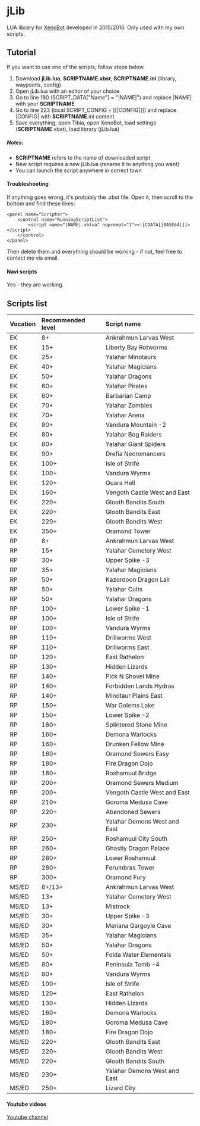 # jLib

LUA library for [XenoBot](http://xenobot.net/) developed in 2015/2016. Only used with my own scripts.

## Tutorial

If you want to use one of the scripts, follow steps below.

1. Download **jLib.lua**, **SCRIPTNAME.xbst**, **SCRIPTNAME.ini** (library, waypoints, config)
2. Open jLib.lua with an editor of your choice
3. Go to line 180 (SCRIPT_DATA["Name"] = "|NAME|") and replace |NAME| with your **SCRIPTNAME**
4. Go to line 223 (local SCRIPT_CONFIG = [[|CONFIG|]]) and replace |CONFIG| with **SCRIPTNAME**.ini content
5. Save everything, open Tibia, open XenoBot, load settings (**SCRIPTNAME**.xbst), load library (jLib.lua)

##### Notes:
* **SCRIPTNAME** refers to the name of downloaded script
* New script requires a new jLib.lua (rename it to anything you want)
* You can launch the script anywhere in correct town

#### Troubleshooting
If anything goes wrong, it's probably the .xbst file. Open it, then scroll to the bottom and find these lines:
```
<panel name="Scripter">
	<control name="RunningScriptList">
		<script name="|NAME|.xblua" noprompt="1"><![CDATA[|BASE64|]]></script>
	</control>
</panel>
```
Then delete them and everything should be working - if not, feel free to contact me via email.

#### Navi scripts
Yes - they are working.

## Scripts list
| Vocation | Recommended level | Script name                  |
| :------- | :---------------- | :--------------------------- |
| EK       | 8+                | Ankrahmun Larvas West        |
| EK       | 15+               | Liberty Bay Rotworms         |
| EK       | 25+               | Yalahar Minotaurs            |
| EK       | 40+               | Yalahar Magicians            |
| EK       | 50+               | Yalahar Dragons              |
| EK       | 60+               | Yalahar Pirates              |
| EK       | 60+               | Barbarian Camp               |
| EK       | 70+               | Yalahar Zombies              |
| EK       | 70+               | Yalahar Arena                |
| EK       | 80+               | Vandura Mountain -2          |
| EK       | 80+               | Yalahar Bog Raiders          |
| EK       | 80+               | Yalahar Giant Spiders        |
| EK       | 90+               | Drefia Necromancers          |
| EK       | 100+              | Isle of Strife               |
| EK       | 100+              | Vandura Wyrms                |
| EK       | 120+              | Quara Hell                   |
| EK       | 160+              | Vengoth Castle West and East |
| EK       | 220+              | Glooth Bandits South         |
| EK       | 220+              | Glooth Bandits East          |
| EK       | 220+              | Glooth Bandits West          |
| EK       | 350+              | Oramond Tower                |
| RP       | 8+                | Ankrahmun Larvas West        |
| RP       | 15+               | Yalahar Cemetery West        |
| RP       | 30+               | Upper Spike -3               |
| RP       | 35+               | Yalahar Magicians            |
| RP       | 50+               | Kazordoon Dragon Lair        |
| RP       | 50+               | Yalahar Cults                |
| RP       | 50+               | Yalahar Dragons              |
| RP       | 100+              | Lower Spike -1               |
| RP       | 100+              | Isle of Strife               |
| RP       | 100+              | Vandura Wyrms                |
| RP       | 110+              | Drillworms West              |
| RP       | 110+              | Drillworms East              |
| RP       | 120+              | East Rathelon                |
| RP       | 130+              | Hidden Lizards               |
| RP       | 140+              | Pick N Shovel Mine           |
| RP       | 140+              | Forbidden Lands Hydras       |
| RP       | 140+              | Minotaur Plains East         |
| RP       | 150+              | War Golems Lake              |
| RP       | 150+              | Lower Spike -2               |
| RP       | 160+              | Splintered Stone Mine        |
| RP       | 160+              | Demona Warlocks              |
| RP       | 160+              | Drunken Fellow Mine          |
| RP       | 160+              | Oramond Sewers Easy          |
| RP       | 180+              | Fire Dragon Dojo             |
| RP       | 180+              | Roshamuul Bridge             |
| RP       | 200+              | Oramond Sewers Medium        |
| RP       | 200+              | Vengoth Castle West and East |
| RP       | 210+              | Goroma Medusa Cave           |
| RP       | 220+              | Abandoned Sewers             |
| RP       | 230+              | Yalahar Demons West and East |
| RP       | 250+              | Roshamuul City South         |
| RP       | 260+              | Ghastly Dragon Palace        |
| RP       | 280+              | Lower Roshamuul              |
| RP       | 280+              | Ferumbras Tower              |
| RP       | 300+              | Oramond Fury                 |
| MS/ED    | 8+/13+            | Ankrahmun Larvas West        |
| MS/ED    | 13+               | Yalahar Cemetery West        |
| MS/ED    | 13+               | Mistrock                     |
| MS/ED    | 30+               | Upper Spike -3               |
| MS/ED    | 30+               | Meriana Gargoyle Cave        |
| MS/ED    | 35+               | Yalahar Magicians            |
| MS/ED    | 50+               | Yalahar Dragons              |
| MS/ED    | 50+               | Folda Water Elementals       |
| MS/ED    | 80+               | Peninsula Tomb -4            |
| MS/ED    | 80+               | Vandura Wyrms                |
| MS/ED    | 100+              | Isle of Strife               |
| MS/ED    | 120+              | East Rathelon                |
| MS/ED    | 130+              | Hidden Lizards               |
| MS/ED    | 160+              | Demona Warlocks              |
| MS/ED    | 180+              | Goroma Medusa Cave           |
| MS/ED    | 180+              | Fire Dragon Dojo             |
| MS/ED    | 220+              | Glooth Bandits East          |
| MS/ED    | 220+              | Glooth Bandits West          |
| MS/ED    | 220+              | Glooth Bandits South         |
| MS/ED    | 230+              | Yalahar Demons West and East |
| MS/ED    | 250+              | Lizard City                  |

#### Youtube videos
[Youtube channel](https://www.youtube.com/channel/UCIJ48keuNw8xgOGbk0rr-TQ)